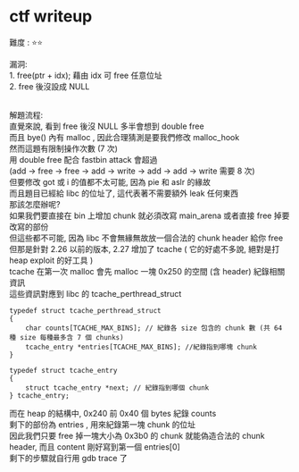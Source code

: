 # ctf writeup

難度 :  :star::star:
  

漏洞: <br>
    1. free(ptr + idx); 藉由 idx 可 free 任意位址 <br>
     2. free 後沒設成 NULL <br><br>
    

解題流程: <br>
        直覺來說, 看到 free 後沒 NULL 多半會想到 double free <br>
        而且 bye() 內有 malloc , 因此合理猜測是要我們修改 malloc_hook <br>
        然而這題有限制操作次數 (7 次) <br>
        用 double free 配合 fastbin attack 會超過 <br>
        (add -> free -> free -> add -> write -> add -> add -> write 需要 8 次)<br>
        但要修改 got 或 i 的值都不太可能, 因為 pie 和 aslr 的緣故 <br>
        而且題目已經給 libc 的位址了, 這代表著不需要額外 leak 任何東西 <br>
        那該怎麼辦呢? <br>
        如果我們要直接在 bin 上增加 chunk 就必須改寫 main_arena 或者直接 free 掉要改寫的部份 <br>
        但這些都不可能, 因為 libc 不會無緣無故放一個合法的 chunk header 給你 free <br>
        但那是針對 2.26 以前的版本, 2.27 增加了 tcache ( 它的好處不多說, 絕對是打 heap exploit 的好工具 ) <br>
        tcache 在第一次 malloc 會先 malloc 一塊 0x250 的空間 (含 header) 紀錄相關資訊 <br>
        這些資訊對應到 libc 的 tcache_perthread_struct <br>

```c=
typedef struct tcache_perthread_struct
{
    char counts[TCACHE_MAX_BINS]; // 紀錄各 size 包含的 chunk 數 (共 64 種 size 每種最多含 7 個 chunks)
    tcache_entry *entries[TCACHE_MAX_BINS]; //紀錄指到哪塊 chunk
}

typedef struct tcache_entry
{
    struct tcache_entry *next; // 紀錄指到哪個 chunk 
} tcache_entry;
```
 而在 heap 的結構中, 0x240 前 0x40 個 bytes 紀錄 counts <br>
 剩下的部份為 entries , 用來紀錄第一塊 chunk 的位址<br>
 因此我們只要 free 掉一塊大小為 0x3b0 的  chunk 就能偽造合法的 chunk header, 而且 content 剛好寫到第一個 entries[0] <br>
 剩下的步驟就自行用 gdb trace 了 <br><br>
 
